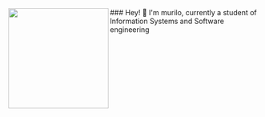 <img align= "left" src=https://i.pinimg.com/enabled_lo/564x/f5/17/ca/f517ca578e816022f196ad939ecaa273.jpg width=200>
### Hey! 🎨
I'm murilo, currently a student of Information Systems and Software engineering




